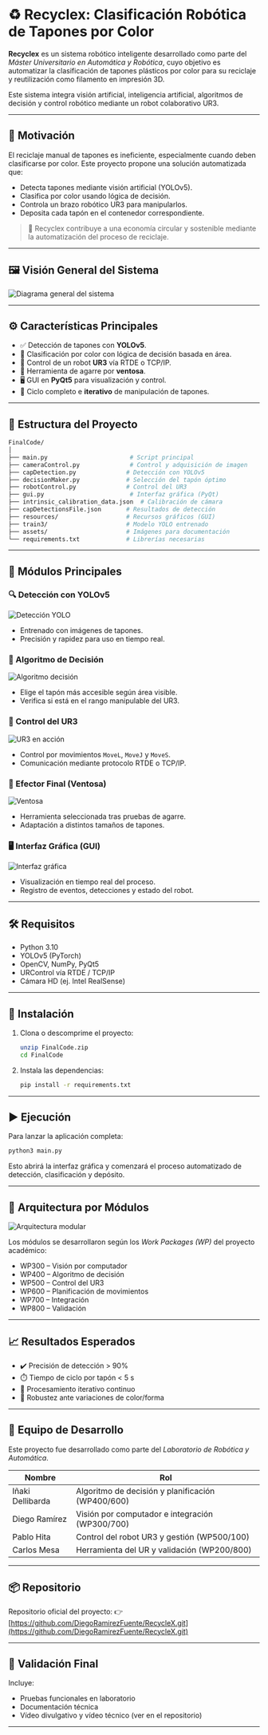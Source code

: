 
# ♻️ Recyclex: Clasificación Robótica de Tapones por Color

**Recyclex** es un sistema robótico inteligente desarrollado como parte del *Máster Universitario en Automática y Robótica*, cuyo objetivo es automatizar la clasificación de tapones plásticos por color para su reciclaje y reutilización como filamento en impresión 3D.  

Este sistema integra visión artificial, inteligencia artificial, algoritmos de decisión y control robótico mediante un robot colaborativo UR3.

---

## 🧠 Motivación

El reciclaje manual de tapones es ineficiente, especialmente cuando deben clasificarse por color. Este proyecto propone una solución automatizada que:

- Detecta tapones mediante visión artificial (YOLOv5).
- Clasifica por color usando lógica de decisión.
- Controla un brazo robótico UR3 para manipularlos.
- Deposita cada tapón en el contenedor correspondiente.

> 🌱 Recyclex contribuye a una economía circular y sostenible mediante la automatización del proceso de reciclaje.

---

## 🖼️ Visión General del Sistema

![Diagrama general del sistema](assets/overview.png)

---

## ⚙️ Características Principales

- ✅ Detección de tapones con **YOLOv5**.
- 🎨 Clasificación por color con lógica de decisión basada en área.
- 🤖 Control de un robot **UR3** vía RTDE o TCP/IP.
- 🧲 Herramienta de agarre por **ventosa**.
- 🖥️ GUI en **PyQt5** para visualización y control.
- 🔁 Ciclo completo e **iterativo** de manipulación de tapones.

---

## 📂 Estructura del Proyecto

```bash
FinalCode/
│
├── main.py                       # Script principal
├── cameraControl.py              # Control y adquisición de imagen
├── capDetection.py              # Detección con YOLOv5
├── decisionMaker.py             # Selección del tapón óptimo
├── robotControl.py              # Control del UR3
├── gui.py                        # Interfaz gráfica (PyQt)
├── intrinsic_calibration_data.json  # Calibración de cámara
├── capDetectionsFile.json       # Resultados de detección
├── resources/                   # Recursos gráficos (GUI)
├── train3/                      # Modelo YOLO entrenado
├── assets/                      # Imágenes para documentación
└── requirements.txt             # Librerías necesarias
```

---

## 📸 Módulos Principales

### 🔍 Detección con YOLOv5
![Detección YOLO](assets/yolo_detection.png)
- Entrenado con imágenes de tapones.
- Precisión y rapidez para uso en tiempo real.

### 🧠 Algoritmo de Decisión
![Algoritmo decisión](assets/decision_logic.png)
- Elige el tapón más accesible según área visible.
- Verifica si está en el rango manipulable del UR3.

### 🤖 Control del UR3
![UR3 en acción](assets/ur3_control.png)
- Control por movimientos `MoveL`, `MoveJ` y `MoveS`.
- Comunicación mediante protocolo RTDE o TCP/IP.

### 🧲 Efector Final (Ventosa)
![Ventosa](assets/gripper_tool.png)
- Herramienta seleccionada tras pruebas de agarre.
- Adaptación a distintos tamaños de tapones.

### 🖥️ Interfaz Gráfica (GUI)
![Interfaz gráfica](assets/gui.png)
- Visualización en tiempo real del proceso.
- Registro de eventos, detecciones y estado del robot.

---

## 🛠️ Requisitos

- Python 3.10
- YOLOv5 (PyTorch)
- OpenCV, NumPy, PyQt5
- URControl vía RTDE / TCP/IP
- Cámara HD (ej. Intel RealSense)

---

## 🚀 Instalación

1. Clona o descomprime el proyecto:
   ```bash
   unzip FinalCode.zip
   cd FinalCode
   ```

2. Instala las dependencias:
   ```bash
   pip install -r requirements.txt
   ```

---

## ▶️ Ejecución

Para lanzar la aplicación completa:
```bash
python3 main.py
```
Esto abrirá la interfaz gráfica y comenzará el proceso automatizado de detección, clasificación y depósito.

---

## 🧩 Arquitectura por Módulos

![Arquitectura modular](assets/architecture.png)

Los módulos se desarrollaron según los *Work Packages (WP)* del proyecto académico:

- WP300 – Visión por computador
- WP400 – Algoritmo de decisión
- WP500 – Control del UR3
- WP600 – Planificación de movimientos
- WP700 – Integración
- WP800 – Validación

---

## 📈 Resultados Esperados

- ✔️ Precisión de detección > 90%
- ⏱️ Tiempo de ciclo por tapón < 5 s
- 🔁 Procesamiento iterativo continuo
- 🧩 Robustez ante variaciones de color/forma

---

## 👥 Equipo de Desarrollo

Este proyecto fue desarrollado como parte del *Laboratorio de Robótica y Automática*.

| Nombre               | Rol                                              |
|----------------------|--------------------------------------------------|
| Iñaki Dellibarda     | Algoritmo de decisión y planificación (WP400/600)|
| Diego Ramírez        | Visión por computador e integración (WP300/700)  |
| Pablo Hita           | Control del robot UR3 y gestión (WP500/100)      |
| Carlos Mesa          | Herramienta del UR y validación (WP200/800)      |

---

## 📦 Repositorio

Repositorio oficial del proyecto:
👉 [https://github.com/DiegoRamirezFuente/RecycleX.git](https://github.com/DiegoRamirezFuente/RecycleX.git)

---

## 🧪 Validación Final

Incluye:

- Pruebas funcionales en laboratorio
- Documentación técnica
- Vídeo divulgativo y vídeo técnico (ver en el repositorio)

---

